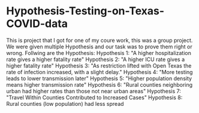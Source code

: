 # Hypothesis-Testing-on-Texas-COVID-data
This is project that I got for one of my coure work, this was a group project. We were given multiple Hypothesis and our task was to prove them right or wrong.
Follwing are the Hypothesis:
Hypothesis 1: "A higher hospitalization rate gives a higher fatality rate"
Hypothesis 2: "A higher ICU rate gives a higher fatality rate"
Hypothesis 3: "As restriction lifted with Open Texas the rate of infection increased, with a slight delay."
Hypothesis 4: "More testing leads to lower transmission later"
Hypothesis 5: "Higher population density means higher transmission rate"
Hypothesis 6: "Rural counties neighboring urban had higher rates than those not near urban areas"
Hypothesis 7: "Travel Within Counties Contributed to Increased Cases"
Hypothesis 8: Rural counties (low population) had less spread
